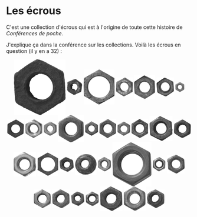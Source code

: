 # Les écrous

C'est une collection d'écrous qui est à l'origine de toute cette histoire de *Conférences de poche*.

<div class=plus>

J'explique ça dans la conférence sur les collections. Voilà les écrous en question (il y en a 32) :
<div class=ecrous>
<img src="img/illu-web/ecrou01.png">
<img src="img/illu-web/ecrou02.png">
<img src="img/illu-web/ecrou03.png">
<img src="img/illu-web/ecrou04.png">
<img src="img/illu-web/ecrou05.png">
<img src="img/illu-web/ecrou06.png">
<img src="img/illu-web/ecrou07.png">
<img src="img/illu-web/ecrou08.png">
<img src="img/illu-web/ecrou09.png">
<img src="img/illu-web/ecrou10.png">
<img src="img/illu-web/ecrou11.png">
<img src="img/illu-web/ecrou12.png">
<img src="img/illu-web/ecrou13.png">
<img src="img/illu-web/ecrou14.png">
<img src="img/illu-web/ecrou15.png">
<img src="img/illu-web/ecrou16.png">
<img src="img/illu-web/ecrou17.png">
<img src="img/illu-web/ecrou18.png">
<img src="img/illu-web/ecrou19.png">
<img src="img/illu-web/ecrou20.png">
<img src="img/illu-web/ecrou21.png">
<img src="img/illu-web/ecrou22.png">
<img src="img/illu-web/ecrou23.png">
<img src="img/illu-web/ecrou24.png">
<img src="img/illu-web/ecrou25.png">
<img src="img/illu-web/ecrou26.png">
<img src="img/illu-web/ecrou27.png">
<img src="img/illu-web/ecrou28.png">
<img src="img/illu-web/ecrou29.png">
<img src="img/illu-web/ecrou30.png">
<img src="img/illu-web/ecrou31.png">
<img src="img/illu-web/ecrou32.png">
</div>
</div>

<script>
 document.addEventListener("scroll", (ev)=>{
    document.querySelectorAll('.ecrous img').forEach(e=>{
        let angle = Math.floor(window.scrollY/3);
        e.style.rotate=angle+'deg'
    }); 
 }); 
</script>
<style>
.ecrous{
text-align:center
}
.ecrous img {
width:unset;
display:inline-block;
vertical-align:middle;
margin:0;
  transition: rotate .3s;
}
</style>

